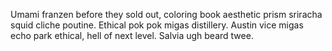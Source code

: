 Umami franzen before they sold out, coloring book aesthetic prism sriracha squid cliche poutine. Ethical pok pok migas distillery. Austin vice migas echo park ethical, hell of next level. Salvia ugh beard twee.